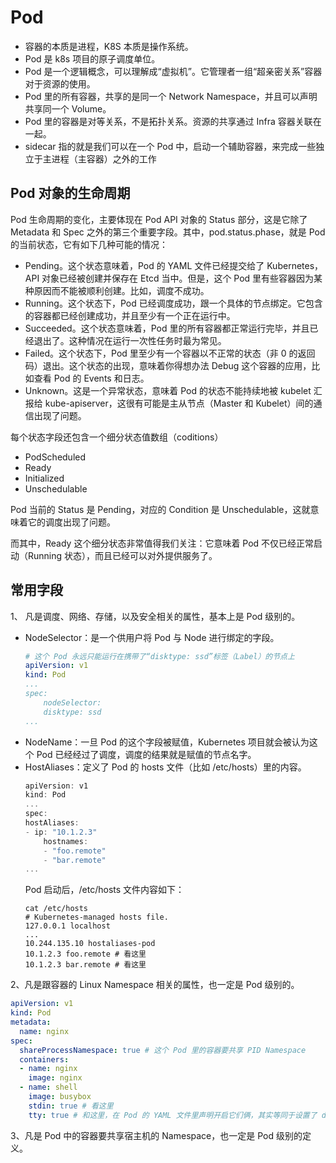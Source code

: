 # Pod

- 容器的本质是进程，K8S 本质是操作系统。
- Pod 是 k8s 项目的原子调度单位。
- Pod 是一个逻辑概念，可以理解成“虚拟机”。它管理者一组“超亲密关系”容器对于资源的使用。
- Pod 里的所有容器，共享的是同一个 Network Namespace，并且可以声明共享同一个 Volume。
- Pod 里的容器是对等关系，不是拓扑关系。资源的共享通过 Infra 容器关联在一起。
- sidecar 指的就是我们可以在一个 Pod 中，启动一个辅助容器，来完成一些独立于主进程（主容器）之外的工作

## Pod 对象的生命周期

Pod 生命周期的变化，主要体现在 Pod API 对象的 Status 部分，这是它除了 Metadata 和 Spec 之外的第三个重要字段。其中，pod.status.phase，就是 Pod 的当前状态，它有如下几种可能的情况：
- Pending。这个状态意味着，Pod 的 YAML 文件已经提交给了 Kubernetes，API 对象已经被创建并保存在 Etcd 当中。但是，这个 Pod 里有些容器因为某种原因而不能被顺利创建。比如，调度不成功。
- Running。这个状态下，Pod 已经调度成功，跟一个具体的节点绑定。它包含的容器都已经创建成功，并且至少有一个正在运行中。
- Succeeded。这个状态意味着，Pod 里的所有容器都正常运行完毕，并且已经退出了。这种情况在运行一次性任务时最为常见。
- Failed。这个状态下，Pod 里至少有一个容器以不正常的状态（非 0 的返回码）退出。这个状态的出现，意味着你得想办法 Debug 这个容器的应用，比如查看 Pod 的 Events 和日志。
- Unknown。这是一个异常状态，意味着 Pod 的状态不能持续地被 kubelet 汇报给 kube-apiserver，这很有可能是主从节点（Master 和 Kubelet）间的通信出现了问题。

每个状态字段还包含一个细分状态值数组（coditions）

- PodScheduled
- Ready
- Initialized
- Unschedulable

Pod 当前的 Status 是 Pending，对应的 Condition 是 Unschedulable，这就意味着它的调度出现了问题。

而其中，Ready 这个细分状态非常值得我们关注：它意味着 Pod 不仅已经正常启动（Running 状态），而且已经可以对外提供服务了。

## 常用字段

1、 凡是调度、网络、存储，以及安全相关的属性，基本上是 Pod 级别的。

- NodeSelector：是一个供用户将 Pod 与 Node 进行绑定的字段。
    ```yaml
    # 这个 Pod 永远只能运行在携带了“disktype: ssd”标签（Label）的节点上
    apiVersion: v1
    kind: Pod
    ...
    spec:
        nodeSelector:
        disktype: ssd
    ...
    ```
- NodeName：一旦 Pod 的这个字段被赋值，Kubernetes 项目就会被认为这个 Pod 已经经过了调度，调度的结果就是赋值的节点名字。
- HostAliases：定义了 Pod 的 hosts 文件（比如 /etc/hosts）里的内容。
    ```go
    apiVersion: v1
    kind: Pod
    ...
    spec:
    hostAliases:
    - ip: "10.1.2.3"
        hostnames:
        - "foo.remote"
        - "bar.remote"
    ...
    ```
    Pod 启动后，/etc/hosts 文件内容如下：
    ```shell
    cat /etc/hosts
    # Kubernetes-managed hosts file.
    127.0.0.1 localhost
    ...
    10.244.135.10 hostaliases-pod
    10.1.2.3 foo.remote # 看这里
    10.1.2.3 bar.remote # 看这里
    ```

2、凡是跟容器的 Linux Namespace 相关的属性，也一定是 Pod 级别的。

```yaml
apiVersion: v1
kind: Pod
metadata:
  name: nginx
spec:
  shareProcessNamespace: true # 这个 Pod 里的容器要共享 PID Namespace
  containers:
  - name: nginx
    image: nginx
  - name: shell
    image: busybox
    stdin: true # 看这里
    tty: true # 和这里，在 Pod 的 YAML 文件里声明开启它们俩，其实等同于设置了 docker run 里的 -it（-i 即 stdin，-t 即 tty）参数。
```

3、凡是 Pod 中的容器要共享宿主机的 Namespace，也一定是 Pod 级别的定义。
